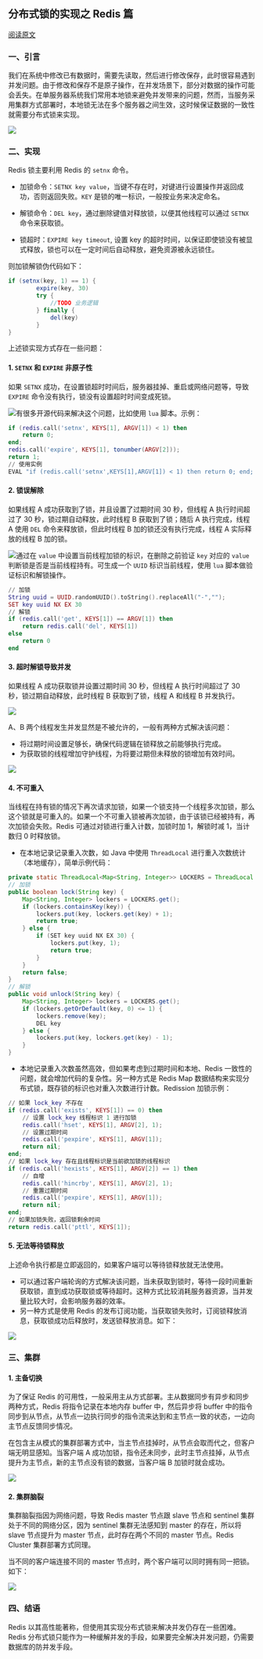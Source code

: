 ## 分布式锁的实现之 Redis 篇

 [阅读原文](https://xiaomi-info.github.io/2019/12/17/redis-distributed-lock/ )

### 一、引言

​		我们在系统中修改已有数据时，需要先读取，然后进行修改保存，此时很容易遇到并发问题。由于修改和保存不是原子操作，在并发场景下，部分对数据的操作可能会丢失。在单服务器系统我们常用本地锁来避免并发带来的问题，然而，当服务采用集群方式部署时，本地锁无法在多个服务器之间生效，这时候保证数据的一致性就需要分布式锁来实现。 

![](assets\redis-lock-01.png)

### 二、实现

Redis 锁主要利用 Redis 的 `setnx` 命令。

- 加锁命令：`SETNX key value`，当键不存在时，对键进行设置操作并返回成功，否则返回失败。`KEY` 是锁的唯一标识，一般按业务来决定命名。

- 解锁命令：`DEL key`，通过删除键值对释放锁，以便其他线程可以通过 `SETNX` 命令来获取锁。

- 锁超时：`EXPIRE key timeout`, 设置 key 的超时时间，以保证即使锁没有被显式释放，锁也可以在一定时间后自动释放，避免资源被永远锁住。

 则加锁解锁伪代码如下： 

```java
if (setnx(key, 1) == 1) {
        expire(key, 30)
        try {
            //TODO 业务逻辑
        } finally {
            del(key)
        }
}
```

 上述锁实现方式存在一些问题： 

#### 1. `SETNX` 和 `EXPIRE` 非原子性

如果 `SETNX` 成功，在设置锁超时时间后，服务器挂掉、重启或网络问题等，导致 `EXPIRE` 命令没有执行，锁没有设置超时时间变成死锁。 

![](assets\redis-lock-02.png)有很多开源代码来解决这个问题，比如使用 `lua` 脚本。示例： 

```lua
if (redis.call('setnx', KEYS[1], ARGV[1]) < 1) then
    return 0;
end;
redis.call('expire', KEYS[1], tonumber(ARGV[2]));
return 1;
// 使用实例
EVAL "if (redis.call('setnx',KEYS[1],ARGV[1]) < 1) then return 0; end; redis.call('expire',KEYS[1],tonumber(ARGV[2])); return 1;" 1 key value 100
```

#### 2. 锁误解除

如果线程 A 成功获取到了锁，并且设置了过期时间 30 秒，但线程 A 执行时间超过了 30 秒，锁过期自动释放，此时线程 B 获取到了锁；随后 A 执行完成，线程 A 使用 `DEL` 命令来释放锁，但此时线程 B 加的锁还没有执行完成，线程 A 实际释放的线程 B 加的锁。 

![](assets\redis-lock-03.png)通过在 `value` 中设置当前线程加锁的标识，在删除之前验证 `key` 对应的 `value` 判断锁是否是当前线程持有。可生成一个 `UUID` 标识当前线程，使用 `lua` 脚本做验证标识和解锁操作。

```lua
// 加锁
String uuid = UUID.randomUUID().toString().replaceAll("-","");
SET key uuid NX EX 30
// 解锁
if (redis.call('get', KEYS[1]) == ARGV[1]) then 
    return redis.call('del', KEYS[1])
else 
    return 0
end
```

#### 3. 超时解锁导致并发

如果线程 A 成功获取锁并设置过期时间 30 秒，但线程 A 执行时间超过了 30 秒，锁过期自动释放，此时线程 B 获取到了锁，线程 A 和线程 B 并发执行。

![](assets\redis-lock-04.png)

A、B 两个线程发生并发显然是不被允许的，一般有两种方式解决该问题：

- 将过期时间设置足够长，确保代码逻辑在锁释放之前能够执行完成。
- 为获取锁的线程增加守护线程，为将要过期但未释放的锁增加有效时间。

![](assets\redis-lock-05.png)

#### 4. 不可重入

当线程在持有锁的情况下再次请求加锁，如果一个锁支持一个线程多次加锁，那么这个锁就是可重入的。如果一个不可重入锁被再次加锁，由于该锁已经被持有，再次加锁会失败。Redis 可通过对锁进行重入计数，加锁时加 1，解锁时减 1，当计数归 0 时释放锁。

- 在本地记录记录重入次数，如 Java 中使用 `ThreadLocal` 进行重入次数统计（本地缓存），简单示例代码：

```java
private static ThreadLocal<Map<String, Integer>> LOCKERS = ThreadLocal.withInitial(HashMap::new);
// 加锁
public boolean lock(String key) {
  	Map<String, Integer> lockers = LOCKERS.get();
    if (lockers.containsKey(key)) {
        lockers.put(key, lockers.get(key) + 1);
        return true;
    } else {
        if (SET key uuid NX EX 30) {
            lockers.put(key, 1);
            return true;
        }
    }
    return false;
}
// 解锁
public void unlock(String key) {
    Map<String, Integer> lockers = LOCKERS.get();
    if (lockers.getOrDefault(key, 0) <= 1) {
        lockers.remove(key);
        DEL key
    } else {
        lockers.put(key, lockers.get(key) - 1);
    }
}
```

- 本地记录重入次数虽然高效，但如果考虑到过期时间和本地、Redis 一致性的问题，就会增加代码的复杂性。另一种方式是 Redis Map 数据结构来实现分布式锁，既存锁的标识也对重入次数进行计数。Redission 加锁示例：

```lua
// 如果 lock_key 不存在
if (redis.call('exists', KEYS[1]) == 0) then
    // 设置 lock_key 线程标识 1 进行加锁
    redis.call('hset', KEYS[1], ARGV[2], 1);
    // 设置过期时间
    redis.call('pexpire', KEYS[1], ARGV[1]);
    return nil;
end;
// 如果 lock_key 存在且线程标识是当前欲加锁的线程标识
if (redis.call('hexists', KEYS[1], ARGV[2]) == 1) then
    // 自增
    redis.call('hincrby', KEYS[1], ARGV[2], 1);
    // 重置过期时间
    redis.call('pexpire', KEYS[1], ARGV[1]);
    return nil;
end;
// 如果加锁失败，返回锁剩余时间
return redis.call('pttl', KEYS[1]);
```

#### 5. 无法等待锁释放

上述命令执行都是立即返回的，如果客户端可以等待锁释放就无法使用。

- 可以通过客户端轮询的方式解决该问题，当未获取到锁时，等待一段时间重新获取锁，直到成功获取锁或等待超时。这种方式比较消耗服务器资源，当并发量比较大时，会影响服务器的效率。
- 另一种方式是使用 Redis 的发布订阅功能，当获取锁失败时，订阅锁释放消息，获取锁成功后释放时，发送锁释放消息。如下：

![](assets\redis-lock-06.png)

### 三、集群

#### 1. 主备切换

为了保证 Redis 的可用性，一般采用主从方式部署。主从数据同步有异步和同步两种方式，Redis 将指令记录在本地内存 buffer 中，然后异步将 buffer 中的指令同步到从节点，从节点一边执行同步的指令流来达到和主节点一致的状态，一边向主节点反馈同步情况。

在包含主从模式的集群部署方式中，当主节点挂掉时，从节点会取而代之，但客户端无明显感知。当客户端 A 成功加锁，指令还未同步，此时主节点挂掉，从节点提升为主节点，新的主节点没有锁的数据，当客户端 B 加锁时就会成功。

![](assets\redis-lock-07.png)

#### 2. 集群脑裂

集群脑裂指因为网络问题，导致 Redis master 节点跟 slave 节点和 sentinel 集群处于不同的网络分区，因为 sentinel 集群无法感知到 master 的存在，所以将 slave 节点提升为 master 节点，此时存在两个不同的 master 节点。Redis Cluster 集群部署方式同理。

当不同的客户端连接不同的 master 节点时，两个客户端可以同时拥有同一把锁。如下：

![](assets\redis-lock-08.png)

### 四、结语

Redis 以其高性能著称，但使用其实现分布式锁来解决并发仍存在一些困难。Redis 分布式锁只能作为一种缓解并发的手段，如果要完全解决并发问题，仍需要数据库的防并发手段。
